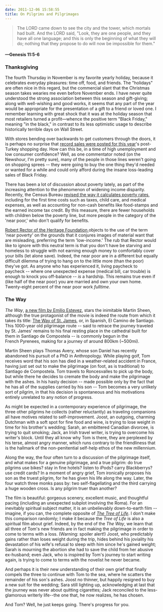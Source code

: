```yaml
---
date: 2011-12-06 15:58:55
title: On Pilgrims and Pilgrimages
---
```


> The LORD came down to see the city and the tower, which mortals had built. And the LORD said, "Look, they are one people, and they have all one language; and this is only the beginning of what they will do; nothing that they propose to do will now be impossible for them."
#### —Genesis 11:5-6

### Thanksgiving
The fourth Thursday in November is my favorite yearly holiday, because it celebrates everyday pleasures: time off, food, and friends. The "holidays" are often nice in this regard, but the commercial slant that the Christmas season takes wearies me even before November ends. I have never quite understood the strong association between this season and gift-giving; along with well-wishing and good works, it seems that any part of the year would be appropriate for the presentation of a gift to a friend or loved one. I remember learning with great shock that it was at the holiday season that most retailers turned a profit—whence the positive term "Black Friday," <!--more-->meaning "in the black," in contrast to its less optimistic usage to describe historically terrible days on Wall Street.

With stores bending over backwards to get customers through the doors, it is perhaps no surprise that [record sales were posted for this year](http://www.nytimes.com/2011/11/28/business/retailers-see-surge-in-sales-at-least-early.html?_r=1)'s post-Turkey shopping day. How can this be, in a time of high unemployment and low consumer confidence? Well, as one commentator noted (on the Newshour, I'm pretty sure), many of the people in those lines weren't going on shopping sprees -- they were going to buy the one thing they'd needed or wanted for a while and could only afford during the insane loss-leading sales of Black Friday.

There has been a lot of discussion about poverty lately, as part of the increasing attention to the phenomenon of widening income disparity. Recently, the Census Bureau <a href="http://www.nytimes.com/2011/11/08/us/poverty-gets-new-measure-at-census-bureau.html" target="_blank">revised the way it calculates poverty rates</a>, including for the first time costs such as taxes, child care, and medical expenses, as well as accounting for non-cash benefits like food-stamps and the earned income tax credit. By this measure, there are fewer households with children below the poverty line, but more people in the category of the 'near poor,' who don't qualify for benefits.

<a href="http://www.nytimes.com/2011/11/19/us/census-measures-those-not-quite-in-poverty-but-struggling.html?pagewanted=2" target="_blank">Robert Rector of the Heritage Foundation </a>objects to the use of the term 'near poverty' on the grounds that it conjures images of material want that are misleading, preferring the term 'low-income.' The rub that Rector would like to ignore with this neutral term is that you don't have be starving and homeless to struggle with not earning enough money to comfortably cover your bills (let alone save). Indeed, the near poor are in a different but equally difficult dilemma of trying to hang on to the little more (than the poor) they've got. As anyone who has experienced it, living paycheck to paycheck -- where one unexpected expense (medical bill, car trouble) is enough to knock you off-balance -- <em>is</em> a hardship. This remains true even if (like half of the near poor) you are married and own your own home. Twenty-eight percent of the near poor work <em>fulltime</em>.
<h3>The Way</h3>
<em>The Way</em>, <a href="http://www.iconmovies.co.uk/theway/" target="_blank">a new film by Emilio Estevez</a>, stars the inimitable Martin Sheen, although the true protagonist of the movie is indeed the route from which it takes its title: <a href="http://en.wikipedia.org/wiki/Way_of_St._James" target="_blank">The Way of St. James</a>, or, in Spanish, El Camino de Santiago. This 1000-year old pilgrimage route -- said to retrace the journey traveled by St. James' remains to his final resting place in the cathedral built for them in Santiago de Compostela -- is commonly begun in the French Pyrenees, making for a journey of around 800km (~500mi).

Martin Sheen plays Thomas Avery, whose son Daniel has recently abandoned his pursuit of a PhD in Anthropology. While playing golf, Tom receives word that his son has died in a weather-related accident in France, having just set out to make the pilgrimage (on foot, as is traditional) to Santiago de Compostela. Tom travels to Roncesvalles to pick up the body, but while there he decides to cremate the body and make the pilgrimage with the ashes. In his hasty decision -- made possible only by the fact that he has all of the supplies carried by his son -- Tom becomes a very unlikely sort of pilgrim, in that his decision is spontaneous and his motivations entirely unrelated to any notion of progress.

As might be expected in a contemporary experience of pilgrimage, the three other pilgrims he collects (rather reluctantly) as traveling companions all have motives related to self-improvement. Joost, an outgoing, charming Dutchman with a soft spot for fine food and wine, is trying to lose weight in time for his brother's wedding; Sarah, an embittered Canadian divorcee, is trying to quit smoking; Jack, an Irish travel writer, is trying to overcome his writer's block. Until they all know why Tom is there, they are perplexed by his terse, almost angry manner, which runs contrary to the friendliness that is the hallmark of the non-penitential self-help ethos of the new millennium.

Along the way, the four often turn to a discussion of the pilgrimage itself, and what makes for a genuine pilgrimage, and a true pilgrim: do true pilgrims use bikes? stay in fine hotels? listen to iPods? carry Blackberrys? use credit cards? In a moment of angry grief, Tom ironically proposes his son as the truest pilgrim, for he has given his life along the way. Later, the four watch three monks pass by: two self-flagellating and the third carrying a huge wooden cross. Is any pilgrim truer than another?

The film is beautiful: gorgeous scenery, excellent music, and thoughtful pacing (including an unexpected subplot involving the Roma). For an inevitably spiritual subject matter, it is an unbelievably down-to-earth film -- imagine, if you can, the complete opposite of <em><a title="On swatting fliesâ€¦ and butterflies" href="http://www.lightthetunnel.net/?p=87">The Tree of Life</a></em>. I don't make this comparison randomly; I make it because the <em>Tree of Life</em> is also a spiritual film about grief. Indeed, by the end of the <em>The Way</em>, we learn that all three of Tom's new friends are in fact making the pilgrimage in order to come to terms with a loss. (Warning: spoiler alert!) Joost, who predictably gains rather than loses weight during the trip, hides behind his joviality his devastation of his wife's refusal to sleep with him since he's gained weight; Sarah is mourning the abortion she had to save the child from her abusive ex-husband; even Jack, who is inspired by Tom's journey to start writing again, is trying to come to terms with the novelist he never became.

And perhaps it is their new understanding of their own grief that finally compels the three to continue with Tom to the sea, where he scatters the remainder of his son's ashes. Joost no thinner, but happily resigned to buy a new suit for the wedding; Sara still lighting up, acknowledging at last that the journey was never about quitting cigarettes; Jack reconciled to the less-glamorous writerly life--the one that, he now realizes, he has chosen.

And Tom? Well, he just keeps going. There's progress for you.
